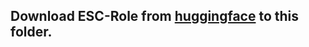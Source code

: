 ## Download ESC-Role from [huggingface](https://huggingface.co/haidequanbu/ESC-Role) to this folder.